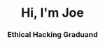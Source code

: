 <div class="markdown-heading" dir="auto">
  <h1 align="center" class="heading-element" dir="auto">
    Hi, I'm Joe</h1>
</div>
<div class="markdown-heading" dir="auto">
  <h3 align="center" class="heading-element" dir="auto">
    Ethical Hacking Graduand</h3>
</div>
